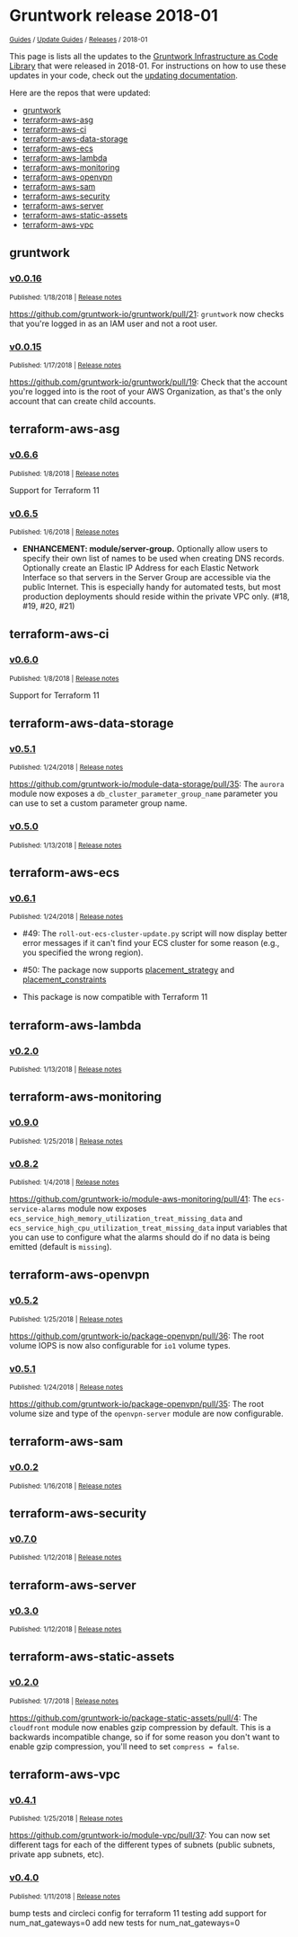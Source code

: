 
# Gruntwork release 2018-01

<p style={{marginTop: "-25px"}}><small><a href="/guides">Guides</a> / <a href="/guides/stay-up-to-date">Update Guides</a> / <a href="/guides/stay-up-to-date/releases">Releases</a> / 2018-01</small></p>

This page is lists all the updates to the [Gruntwork Infrastructure as Code
Library](https://gruntwork.io/infrastructure-as-code-library/) that were released in 2018-01. For instructions
on how to use these updates in your code, check out the [updating
documentation](/iac/stay-up-to-date/updating).

Here are the repos that were updated:

- [gruntwork](#gruntwork)
- [terraform-aws-asg](#terraform-aws-asg)
- [terraform-aws-ci](#terraform-aws-ci)
- [terraform-aws-data-storage](#terraform-aws-data-storage)
- [terraform-aws-ecs](#terraform-aws-ecs)
- [terraform-aws-lambda](#terraform-aws-lambda)
- [terraform-aws-monitoring](#terraform-aws-monitoring)
- [terraform-aws-openvpn](#terraform-aws-openvpn)
- [terraform-aws-sam](#terraform-aws-sam)
- [terraform-aws-security](#terraform-aws-security)
- [terraform-aws-server](#terraform-aws-server)
- [terraform-aws-static-assets](#terraform-aws-static-assets)
- [terraform-aws-vpc](#terraform-aws-vpc)


## gruntwork


### [v0.0.16](https://github.com/gruntwork-io/gruntwork/releases/tag/v0.0.16)

<p style={{marginTop: "-20px", marginBottom: "10px"}}>
  <small>Published: 1/18/2018 | <a href="https://github.com/gruntwork-io/gruntwork/releases/tag/v0.0.16">Release notes</a></small>
</p>

<div style={{"overflow":"hidden","textOverflow":"ellipsis","display":"-webkit-box","WebkitLineClamp":10,"lineClamp":10,"WebkitBoxOrient":"vertical"}}>

  https://github.com/gruntwork-io/gruntwork/pull/21: `gruntwork` now checks that you&apos;re logged in as an IAM user and not a root user.

</div>


### [v0.0.15](https://github.com/gruntwork-io/gruntwork/releases/tag/v0.0.15)

<p style={{marginTop: "-20px", marginBottom: "10px"}}>
  <small>Published: 1/17/2018 | <a href="https://github.com/gruntwork-io/gruntwork/releases/tag/v0.0.15">Release notes</a></small>
</p>

<div style={{"overflow":"hidden","textOverflow":"ellipsis","display":"-webkit-box","WebkitLineClamp":10,"lineClamp":10,"WebkitBoxOrient":"vertical"}}>

  https://github.com/gruntwork-io/gruntwork/pull/19: Check that the account you&apos;re logged into is the root of your AWS Organization, as that&apos;s the only account that can create child accounts.

</div>



## terraform-aws-asg


### [v0.6.6](https://github.com/gruntwork-io/terraform-aws-asg/releases/tag/v0.6.6)

<p style={{marginTop: "-20px", marginBottom: "10px"}}>
  <small>Published: 1/8/2018 | <a href="https://github.com/gruntwork-io/terraform-aws-asg/releases/tag/v0.6.6">Release notes</a></small>
</p>

<div style={{"overflow":"hidden","textOverflow":"ellipsis","display":"-webkit-box","WebkitLineClamp":10,"lineClamp":10,"WebkitBoxOrient":"vertical"}}>

  Support for Terraform 11

</div>


### [v0.6.5](https://github.com/gruntwork-io/terraform-aws-asg/releases/tag/v0.6.5)

<p style={{marginTop: "-20px", marginBottom: "10px"}}>
  <small>Published: 1/6/2018 | <a href="https://github.com/gruntwork-io/terraform-aws-asg/releases/tag/v0.6.5">Release notes</a></small>
</p>

<div style={{"overflow":"hidden","textOverflow":"ellipsis","display":"-webkit-box","WebkitLineClamp":10,"lineClamp":10,"WebkitBoxOrient":"vertical"}}>

  - **ENHANCEMENT: module/server-group.** Optionally allow users to specify their own list of names to be used when creating DNS records. Optionally create an Elastic IP Address for each Elastic Network Interface so that servers in the Server Group are accessible via the public Internet. This is especially handy for automated tests, but most production deployments should reside within the private VPC only. (#18, #19, #20, #21)

</div>



## terraform-aws-ci


### [v0.6.0](https://github.com/gruntwork-io/terraform-aws-ci/releases/tag/v0.6.0)

<p style={{marginTop: "-20px", marginBottom: "10px"}}>
  <small>Published: 1/8/2018 | <a href="https://github.com/gruntwork-io/terraform-aws-ci/releases/tag/v0.6.0">Release notes</a></small>
</p>

<div style={{"overflow":"hidden","textOverflow":"ellipsis","display":"-webkit-box","WebkitLineClamp":10,"lineClamp":10,"WebkitBoxOrient":"vertical"}}>

  Support for Terraform 11

</div>



## terraform-aws-data-storage


### [v0.5.1](https://github.com/gruntwork-io/terraform-aws-data-storage/releases/tag/v0.5.1)

<p style={{marginTop: "-20px", marginBottom: "10px"}}>
  <small>Published: 1/24/2018 | <a href="https://github.com/gruntwork-io/terraform-aws-data-storage/releases/tag/v0.5.1">Release notes</a></small>
</p>

<div style={{"overflow":"hidden","textOverflow":"ellipsis","display":"-webkit-box","WebkitLineClamp":10,"lineClamp":10,"WebkitBoxOrient":"vertical"}}>

  https://github.com/gruntwork-io/module-data-storage/pull/35: The `aurora` module now exposes a `db_cluster_parameter_group_name` parameter you can use to set a custom parameter group name.

</div>


### [v0.5.0](https://github.com/gruntwork-io/terraform-aws-data-storage/releases/tag/v0.5.0)

<p style={{marginTop: "-20px", marginBottom: "10px"}}>
  <small>Published: 1/13/2018 | <a href="https://github.com/gruntwork-io/terraform-aws-data-storage/releases/tag/v0.5.0">Release notes</a></small>
</p>

<div style={{"overflow":"hidden","textOverflow":"ellipsis","display":"-webkit-box","WebkitLineClamp":10,"lineClamp":10,"WebkitBoxOrient":"vertical"}}>

  

</div>



## terraform-aws-ecs


### [v0.6.1](https://github.com/gruntwork-io/terraform-aws-ecs/releases/tag/v0.6.1)

<p style={{marginTop: "-20px", marginBottom: "10px"}}>
  <small>Published: 1/24/2018 | <a href="https://github.com/gruntwork-io/terraform-aws-ecs/releases/tag/v0.6.1">Release notes</a></small>
</p>

<div style={{"overflow":"hidden","textOverflow":"ellipsis","display":"-webkit-box","WebkitLineClamp":10,"lineClamp":10,"WebkitBoxOrient":"vertical"}}>

  * #49: The `roll-out-ecs-cluster-update.py` script will now display better error messages if it can&apos;t find your ECS cluster for some reason (e.g., you specified the wrong region).

* #50: The package now supports [placement_strategy](https://www.terraform.io/docs/providers/aws/r/ecs_service.html#placement_strategy-1) and [placement_constraints](https://www.terraform.io/docs/providers/aws/r/ecs_service.html#placement_constraints-1)

* This package is now compatible with Terraform 11

</div>



## terraform-aws-lambda


### [v0.2.0](https://github.com/gruntwork-io/terraform-aws-lambda/releases/tag/v0.2.0)

<p style={{marginTop: "-20px", marginBottom: "10px"}}>
  <small>Published: 1/13/2018 | <a href="https://github.com/gruntwork-io/terraform-aws-lambda/releases/tag/v0.2.0">Release notes</a></small>
</p>

<div style={{"overflow":"hidden","textOverflow":"ellipsis","display":"-webkit-box","WebkitLineClamp":10,"lineClamp":10,"WebkitBoxOrient":"vertical"}}>

  

</div>



## terraform-aws-monitoring


### [v0.9.0](https://github.com/gruntwork-io/terraform-aws-monitoring/releases/tag/v0.9.0)

<p style={{marginTop: "-20px", marginBottom: "10px"}}>
  <small>Published: 1/25/2018 | <a href="https://github.com/gruntwork-io/terraform-aws-monitoring/releases/tag/v0.9.0">Release notes</a></small>
</p>

<div style={{"overflow":"hidden","textOverflow":"ellipsis","display":"-webkit-box","WebkitLineClamp":10,"lineClamp":10,"WebkitBoxOrient":"vertical"}}>

  

</div>


### [v0.8.2](https://github.com/gruntwork-io/terraform-aws-monitoring/releases/tag/v0.8.2)

<p style={{marginTop: "-20px", marginBottom: "10px"}}>
  <small>Published: 1/4/2018 | <a href="https://github.com/gruntwork-io/terraform-aws-monitoring/releases/tag/v0.8.2">Release notes</a></small>
</p>

<div style={{"overflow":"hidden","textOverflow":"ellipsis","display":"-webkit-box","WebkitLineClamp":10,"lineClamp":10,"WebkitBoxOrient":"vertical"}}>

  https://github.com/gruntwork-io/module-aws-monitoring/pull/41: The `ecs-service-alarms` module now exposes `ecs_service_high_memory_utilization_treat_missing_data` and `ecs_service_high_cpu_utilization_treat_missing_data` input variables that you can use to configure what the alarms should do if no data is being emitted (default is `missing`). 

</div>



## terraform-aws-openvpn


### [v0.5.2](https://github.com/gruntwork-io/terraform-aws-openvpn/releases/tag/v0.5.2)

<p style={{marginTop: "-20px", marginBottom: "10px"}}>
  <small>Published: 1/25/2018 | <a href="https://github.com/gruntwork-io/terraform-aws-openvpn/releases/tag/v0.5.2">Release notes</a></small>
</p>

<div style={{"overflow":"hidden","textOverflow":"ellipsis","display":"-webkit-box","WebkitLineClamp":10,"lineClamp":10,"WebkitBoxOrient":"vertical"}}>

  https://github.com/gruntwork-io/package-openvpn/pull/36: The root volume IOPS is now also configurable for `io1` volume types.

</div>


### [v0.5.1](https://github.com/gruntwork-io/terraform-aws-openvpn/releases/tag/v0.5.1)

<p style={{marginTop: "-20px", marginBottom: "10px"}}>
  <small>Published: 1/24/2018 | <a href="https://github.com/gruntwork-io/terraform-aws-openvpn/releases/tag/v0.5.1">Release notes</a></small>
</p>

<div style={{"overflow":"hidden","textOverflow":"ellipsis","display":"-webkit-box","WebkitLineClamp":10,"lineClamp":10,"WebkitBoxOrient":"vertical"}}>

  https://github.com/gruntwork-io/package-openvpn/pull/35: The root volume size and type of the `openvpn-server` module are now configurable.

</div>



## terraform-aws-sam


### [v0.0.2](https://github.com/gruntwork-io/terraform-aws-sam/releases/tag/v0.0.2)

<p style={{marginTop: "-20px", marginBottom: "10px"}}>
  <small>Published: 1/16/2018 | <a href="https://github.com/gruntwork-io/terraform-aws-sam/releases/tag/v0.0.2">Release notes</a></small>
</p>

<div style={{"overflow":"hidden","textOverflow":"ellipsis","display":"-webkit-box","WebkitLineClamp":10,"lineClamp":10,"WebkitBoxOrient":"vertical"}}>

  

</div>



## terraform-aws-security


### [v0.7.0](https://github.com/gruntwork-io/terraform-aws-security/releases/tag/v0.7.0)

<p style={{marginTop: "-20px", marginBottom: "10px"}}>
  <small>Published: 1/12/2018 | <a href="https://github.com/gruntwork-io/terraform-aws-security/releases/tag/v0.7.0">Release notes</a></small>
</p>

<div style={{"overflow":"hidden","textOverflow":"ellipsis","display":"-webkit-box","WebkitLineClamp":10,"lineClamp":10,"WebkitBoxOrient":"vertical"}}>

  

</div>



## terraform-aws-server


### [v0.3.0](https://github.com/gruntwork-io/terraform-aws-server/releases/tag/v0.3.0)

<p style={{marginTop: "-20px", marginBottom: "10px"}}>
  <small>Published: 1/12/2018 | <a href="https://github.com/gruntwork-io/terraform-aws-server/releases/tag/v0.3.0">Release notes</a></small>
</p>

<div style={{"overflow":"hidden","textOverflow":"ellipsis","display":"-webkit-box","WebkitLineClamp":10,"lineClamp":10,"WebkitBoxOrient":"vertical"}}>

  

</div>



## terraform-aws-static-assets


### [v0.2.0](https://github.com/gruntwork-io/terraform-aws-static-assets/releases/tag/v0.2.0)

<p style={{marginTop: "-20px", marginBottom: "10px"}}>
  <small>Published: 1/7/2018 | <a href="https://github.com/gruntwork-io/terraform-aws-static-assets/releases/tag/v0.2.0">Release notes</a></small>
</p>

<div style={{"overflow":"hidden","textOverflow":"ellipsis","display":"-webkit-box","WebkitLineClamp":10,"lineClamp":10,"WebkitBoxOrient":"vertical"}}>

  https://github.com/gruntwork-io/package-static-assets/pull/4: The `cloudfront` module now enables gzip compression by default. This is a backwards incompatible change, so if for some reason you don&apos;t want to enable gzip compression, you&apos;ll need to set `compress = false`. 

</div>



## terraform-aws-vpc


### [v0.4.1](https://github.com/gruntwork-io/terraform-aws-vpc/releases/tag/v0.4.1)

<p style={{marginTop: "-20px", marginBottom: "10px"}}>
  <small>Published: 1/25/2018 | <a href="https://github.com/gruntwork-io/terraform-aws-vpc/releases/tag/v0.4.1">Release notes</a></small>
</p>

<div style={{"overflow":"hidden","textOverflow":"ellipsis","display":"-webkit-box","WebkitLineClamp":10,"lineClamp":10,"WebkitBoxOrient":"vertical"}}>

  https://github.com/gruntwork-io/module-vpc/pull/37: You can now set different tags for each of the different types of subnets (public subnets, private app subnets, etc).

</div>


### [v0.4.0](https://github.com/gruntwork-io/terraform-aws-vpc/releases/tag/v0.4.0)

<p style={{marginTop: "-20px", marginBottom: "10px"}}>
  <small>Published: 1/11/2018 | <a href="https://github.com/gruntwork-io/terraform-aws-vpc/releases/tag/v0.4.0">Release notes</a></small>
</p>

<div style={{"overflow":"hidden","textOverflow":"ellipsis","display":"-webkit-box","WebkitLineClamp":10,"lineClamp":10,"WebkitBoxOrient":"vertical"}}>

  bump tests and circleci config for terraform 11 testing
add support for num_nat_gateways=0
add new tests for num_nat_gateways=0

</div>




<!-- ##DOCS-SOURCER-START
{
  "sourcePlugin": "releases",
  "hash": "86a725ff5aaacb3f150e191f3be556b7"
}
##DOCS-SOURCER-END -->
